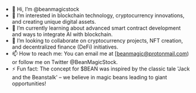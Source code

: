 - 👋 Hi, I’m @beanmagicstock
- 👀 I’m interested in blockchain technology, cryptocurrency innovations, and creating unique digital assets.
- 🌱 I’m currently learning about advanced smart contract development and ways to integrate AI with blockchain.
- 💞️ I’m looking to collaborate on cryptocurrency projects, NFT creation, and decentralized finance (DeFi) initiatives.
- 📫 How to reach me: You can email me at [beanmagic@protonmail.com) or follow me on Twitter @BeanMagicStock.
- ⚡ Fun fact: The concept for $BEAN was inspired by the classic tale 'Jack and the Beanstalk' – we believe in magic beans leading to giant opportunities!

<!---
beanmagicstock/beanmagicstock is a ✨ special ✨ repository because its `README.md` (this file) appears on your GitHub profile.
You can click the Preview link to take a look at your changes.
--->
